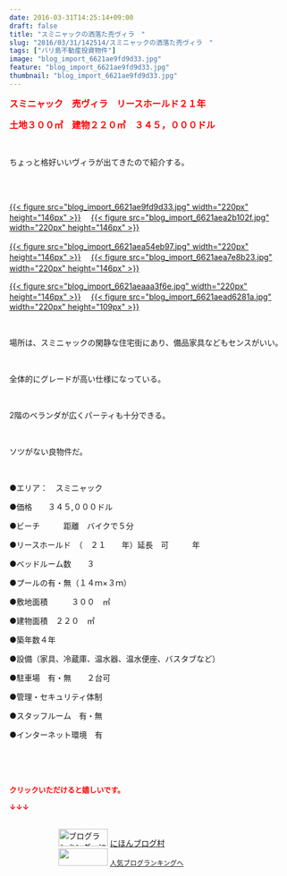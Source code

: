 ```yaml
---
date: 2016-03-31T14:25:14+09:00
draft: false
title: "スミニャックの洒落た売ヴィラ　"
slug: "2016/03/31/142514/スミニャックの洒落た売ヴィラ　"
tags: ["バリ島不動産投資物件"]
image: "blog_import_6621ae9fd9d33.jpg"
feature: "blog_import_6621ae9fd9d33.jpg"
thumbnail: "blog_import_6621ae9fd9d33.jpg"
---
```

<p><font color="#ff0000" size="3"><strong>スミニャック　売ヴィラ　リースホールド２１年</strong></font></p><p><font color="#ff0000" size="3"><strong>土地３００㎡　建物２２０㎡　３４５，０００ドル</strong></font></p><br/><p>ちょっと格好いいヴィラが出てきたので紹介する。</p><br/><p><br/><a href="blog_import_6621aea12fc63.jpg">{{< figure src="blog_import_6621ae9fd9d33.jpg" width="220px" height="146px" >}}</a> 　<a href="blog_import_6621aea3ed328.jpg">{{< figure src="blog_import_6621aea2b102f.jpg" width="220px" height="146px" >}}</a> <br/><br/><a href="blog_import_6621aea68581b.jpg">{{< figure src="blog_import_6621aea54eb97.jpg" width="220px" height="146px" >}}</a> 　<a href="blog_import_6621aea9316f6.jpg">{{< figure src="blog_import_6621aea7e8b23.jpg" width="220px" height="146px" >}}</a> 　</p><p><a href="blog_import_6621aeabda864.jpg">{{< figure src="blog_import_6621aeaaa3f6e.jpg" width="220px" height="146px" >}}</a> 　<a href="blog_import_6621aeae9b7b2.jpg">{{< figure src="blog_import_6621aead6281a.jpg" width="220px" height="109px" >}}</a> </p><br/><p>場所は、スミニャックの閑静な住宅街にあり、備品家具などもセンスがいい。</p><br/><p>全体的にグレードが高い仕様になっている。</p><br/><p>2階のベランダが広くパーティも十分できる。</p><br/><p>ソツがない良物件だ。<br/></p><br/><p>●エリア：　スミニャック</p><p>●価格　　３４５,０００ドル</p><p>●ビーチ　　　距離　バイクで５分　　</p><p>●リースホールド　（　２１　　年）延長　可　　　年</p><p>●ベッドルーム数　　３　</p><p>●プールの有・無（１４ｍ×３ｍ）　</p><p>●敷地面積　　　３００　㎡</p><p>●建物面積　２２０　㎡</p><p>●築年数４年</p><p>●設備（家具、冷蔵庫、温水器、温水便座、バスタブなど）</p><p>●駐車場　有・無　　２台可</p><p>●管理・セキュリティ体制　</p><p>●スタッフルーム　有・無</p><p>●インターネット環境　有</p><br/><br/><br/><p><font color="#ff0000" size="2"><strong>クリックいただけると嬉しいです。<br/></strong></font></p><p><font color="#ff0000" size="2"><strong>↓↓↓</strong></font></p><p><br/><a href="ranking.html" target="_blank"><img border="0" alt="ブログランキング・にほんブログ村へ" src="data:image/svg+xml;charset=utf-8,%3Csvg%20xmlns%3D%22http%3A%2F%2Fwww.w3.org%2F2000%2Fsvg%22%20title%3D%22Placeholder%20for%20Images%22%20role%3D%22presentation%22%20viewBox%3D%220%200%2088%2031%22%20%2F%3E" width="88" height="31" data-src="https://img-proxy.blog-video.jp/images?url=http%3A%2F%2Fwww.blogmura.com%2Fimg%2Fwww88_31.gif" style="aspect-ratio: auto 88 / 31;"/><noscript><img border="0" alt="ブログランキング・にほんブログ村へ" src="https://img-proxy.blog-video.jp/images?url=http%3A%2F%2Fwww.blogmura.com%2Fimg%2Fwww88_31.gif" width="88" height="31"></noscript></a> <a href="ranking.html" target="_blank">にほんブログ村</a> <br/><a title="人気ブログランキングへ" href="link.php?1804582"><img border="0" src="data:image/svg+xml;charset=utf-8,%3Csvg%20xmlns%3D%22http%3A%2F%2Fwww.w3.org%2F2000%2Fsvg%22%20title%3D%22Placeholder%20for%20Images%22%20role%3D%22presentation%22%20viewBox%3D%220%200%2088%2031%22%20%2F%3E" width="88" height="31" data-src="https://blog.with2.net/img/banner/banner_22.gif" style="aspect-ratio: auto 88 / 31;"/><noscript><img border="0" src="https://blog.with2.net/img/banner/banner_22.gif" width="88" height="31"></noscript></a> <a style="FONT-SIZE: 12px" href="link.php?1804582">人気ブログランキングへ</a> </p>

